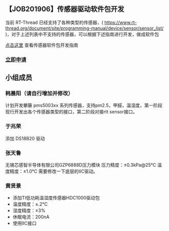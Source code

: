 ## 【JOB201906】传感器驱动软件包开发

当前 RT-Thread 已经支持了各种类型的传感器，( https://www.rt-thread.org/document/site/programming-manual/device/sensor/sensor_list/ )，对于上述列表中不支持的传感器，可以根据下述指南进行开发，做成软件包

[点击这里](https://www.rt-thread.org/document/site/development-guide/sensor/sensor_driver_development/) 查看传感器软件包开发指南

### [立即申请]( https://github.com/RT-Thread/community-activities/edit/master/2019/JOB201906.md )

## 小组成员

### 韩晨阳（请自行增加并修改）

计划开发攀藤 pms5003xx 系列传感器，支持pm2.5，甲醛，温湿度，第一阶段现行开发出各个传感器类型的接口，第二阶段对接rtt sensor接口。

### 于兆荣

添加 DS18B20 驱动

### 张天鲁

无锡芯感智半导体有限公司GZP6888D压力模块
压力精度：±0.3kPa@25℃
温度精度：±1.0℃
需要修改一下底层的IIC驱动。

### 黄贤景

- 添加TI低功耗温湿度传感器HDC1000驱动包
 - 温度精度：±.2℃
 - 湿度精度：±3%
 - 休眠电流：200nA
 - 使用IIC接口
